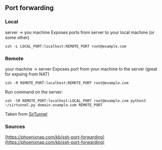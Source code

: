 ## Port forwarding

### Local

server -> you machine
Exposes ports from server to your local machine (or some other)

```
ssh -L LOCAL_PORT:localhost:REMOTE_PORT root@example.com
```

### Remote

your machine -> server
Exposes port from your machine to the server (great for expsing from NAT)

```
ssh -R REMOTE_PORT:localhost:REMOTE_PORT root@example.com
```

Run command on the server:

```
ssh -tR REMOTE_PORT:localhost:LOCAL_PORT root@example.com python3 ~/sirtunnel.py domain.example.com REMOTE_PORT
```
Taken from [SirTunnel](https://github.com/anderspitman/SirTunnel)

### Sources

[https://phoenixnap.com/kb/ssh-port-forwarding](https://phoenixnap.com/kb/ssh-port-forwarding)

